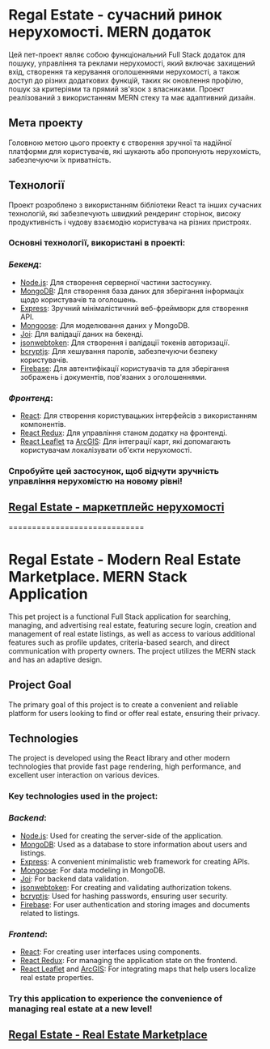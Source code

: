 # Regal Estate - сучасний ринок нерухомості. MERN додаток

Цей пет-проект являє собою функціональний Full Stack додаток для пошуку, управління та реклами нерухомості, який включає захищений вхід, створення та керування оголошеннями нерухомості, а також доступ до різних додаткових функцій, таких як оновлення профілю, пошук за критеріями та прямий зв'язок з власниками. Проект реалізований з використанням MERN стеку та має адаптивний дизайн.

## Мета проекту

Головною метою цього проекту є створення зручної та надійної платформи для користувачів, які шукають або пропонують нерухомість, забезпечуючи їх приватність.

## Технології

Проект розроблено з використанням бібліотеки React та інших сучасних технологій, які забезпечують швидкий рендеринг сторінок, високу продуктивність і чудову взаємодію користувача на різних пристроях.

### Основні технології, використані в проекті:

### _Бекенд_:

- [Node.js](https://nodejs.org/en): Для створення серверної частини застосунку.
- [MongoDB](https://www.mongodb.com/): Для створення база даних для зберігання інформаціх щодо користувачів та оголошень.
- [Express](https://expressjs.com/): Зручний мінімалістичний веб-фреймворк для створення API.
- [Mongoose](): Для моделювання даних у MongoDB.
- [Joi](https://joi.dev/): Для валідації даних на бекенді.
- [jsonwebtoken](https://www.npmjs.com/package/jsonwebtoken): Для створення і валідації токенів авторизації.
- [bcryptjs](https://www.npmjs.com/package/bcryptjs): Для хешування паролів, забезпечуючи безпеку користувачів.
- [Firebase](https://firebase.google.com/): Для автентифікації користувачів та для зберігання зображень і документів, пов'язаних з оголошеннями.

### _Фронтенд_:

- [React](https://react.dev/): Для створення користувацьких інтерфейсів з використанням компонентів.
- [React Redux](https://react-redux.js.org/): Для управління станом додатку на фронтенді.
- [React Leaflet](https://react-leaflet.js.org/) та [ArcGIS](https://www.arcgis.com/index.html): Для інтеграції карт, які допомагають користувачам локалізувати об'єкти нерухомості.

### Спробуйте цей застосунок, щоб відчути зручність управління нерухомістю на новому рівні!

## [Regal Estate - маркетплейс нерухомості](https://regal-estate.onrender.com/)

=============================

# Regal Estate - Modern Real Estate Marketplace. MERN Stack Application

This pet project is a functional Full Stack application for searching, managing, and advertising real estate, featuring secure login, creation and management of real estate listings, as well as access to various additional features such as profile updates, criteria-based search, and direct communication with property owners. The project utilizes the MERN stack and has an adaptive design.

## Project Goal

The primary goal of this project is to create a convenient and reliable platform for users looking to find or offer real estate, ensuring their privacy.

## Technologies

The project is developed using the React library and other modern technologies that provide fast page rendering, high performance, and excellent user interaction on various devices.

### Key technologies used in the project:

### _Backend_:

- [Node.js](https://nodejs.org/en): Used for creating the server-side of the application.
- [MongoDB](https://www.mongodb.com/): Used as a database to store information about users and listings.
- [Express](https://expressjs.com/): A convenient minimalistic web framework for creating APIs.
- [Mongoose](): For data modeling in MongoDB.
- [Joi](https://joi.dev/): For backend data validation.
- [jsonwebtoken](https://www.npmjs.com/package/jsonwebtoken): For creating and validating authorization tokens.
- [bcryptjs](https://www.npmjs.com/package/bcryptjs): Used for hashing passwords, ensuring user security.
- [Firebase](https://firebase.google.com/): For user authentication and storing images and documents related to listings.

### _Frontend_:

- [React](https://react.dev/): For creating user interfaces using components.
- [React Redux](https://react-redux.js.org/): For managing the application state on the frontend.
- [React Leaflet](https://react-leaflet.js.org/) and [ArcGIS](https://www.arcgis.com/index.html): For integrating maps that help users localize real estate properties.

### Try this application to experience the convenience of managing real estate at a new level!

## [Regal Estate - Real Estate Marketplace](https://regal-estate.onrender.com/)
